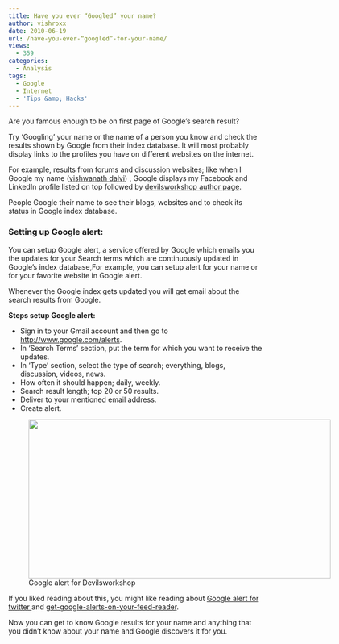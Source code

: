 ```yaml
---
title: Have you ever “Googled” your name?
author: vishroxx
date: 2010-06-19
url: /have-you-ever-“googled”-for-your-name/
views:
  - 359
categories:
  - Analysis
tags:
  - Google
  - Internet
  - 'Tips &amp; Hacks'
---
```

Are you famous enough to be on first page of Google’s search result?

Try ‘Googling’ your name or the name of a person you know and check the results shown by Google from their index database. It will most probably display links to the profiles you have on different websites on the internet.

For example, results from forums and discussion websites; like when I Google my name (<a href="http://bit.ly/c30lzD" onclick="_gaq.push(['_trackEvent', 'outbound-article', 'http://bit.ly/c30lzD', 'vishwanath dalvi']);" >vishwanath dalvi</a>) , Google displays my Facebook and LinkedIn profile listed on top followed by [devilsworkshop author page][1].

People Google their name to see their blogs, websites and to check its status in Google index database.

### **Setting up Google alert:**

You can setup Google alert, a service offered by Google which emails you the updates for your Search terms which are continuously updated in Google’s index database,For example, you can setup alert for your name or for your favorite website in Google alert.

Whenever the Google index gets updated you will get email about the search results from Google.

**Steps setup Google alert:**

  * Sign in to your Gmail account and then go to <a href="http://www.google.com/alerts" onclick="_gaq.push(['_trackEvent', 'outbound-article', 'http://www.google.com/alerts', 'http://www.google.com/alerts']);" >http://www.google.com/alerts</a>.
  * In ‘Search Terms’ section, put the term for which you want to receive the updates.
  * In ‘Type’ section, select the type of search; everything, blogs, discussion, videos, news.
  * How often it should happen; daily, weekly.
  * Search result length; top 20 or 50 results.
  * Deliver to your mentioned email address.
  * Create alert.

<p style="text-align: center;">
  <figure id="attachment_27054" style="width: 600px;" class="wp-caption aligncenter"><a rel="attachment wp-att-27054" href="http://devilsworkshop.org/have-you-ever-%e2%80%9cgoogled%e2%80%9d-for-your-name/d/"><img class="size-medium wp-image-27054 " title="Google alert for Devilsworkshop" src="http://cdn.devilsworkshop.org/files/2010/06/d-600x315.jpg" alt="" width="600" height="315" /></a><figcaption class="wp-caption-text">Google alert for Devilsworkshop</figcaption></figure> 
  
  <p>
    If you liked reading about this, you might like reading about <a title="Permanent Link: Refresh page automatically with  Firefox browser" href="http://devilsworkshop.org/tweetbeep-google-alerts-for-twitter/"> Google alert for twitter </a> and <a href="http://devilsworkshop.org/now-get-google-alerts-on-your-feed-reader/"> get-google-alerts-on-your-feed-reader</a>.
  </p>
  
  <p>
    Now you can get to know Google results for your name and anything that you didn’t know about your name and Google discovers it for you.
  </p>

 [1]: http://devilsworkshop.org/author/vishroxx/
